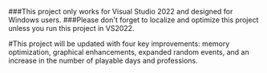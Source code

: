 ###This project only works for Visual Studio 2022 and designed for Windows users.
###Please don't forget to localize and optimize this project unless you run this project in VS2022.

#This project will be updated with four key improvements: memory optimization, graphical enhancements, expanded random events, and an increase in the number of playable days and professions.

